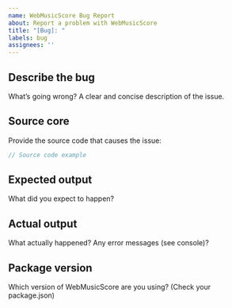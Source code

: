 ```yaml
---
name: WebMusicScore Bug Report
about: Report a problem with WebMusicScore
title: "[Bug]: "
labels: bug
assignees: ''
---
```


## Describe the bug

What’s going wrong? A clear and concise description of the issue.

## Source core

Provide the source code that causes the issue:

```ts
// Source code example
```

## Expected output

What did you expect to happen?

## Actual output

What actually happened? Any error messages (see console)?

## Package version
Which version of WebMusicScore are you using? (Check your package.json)
